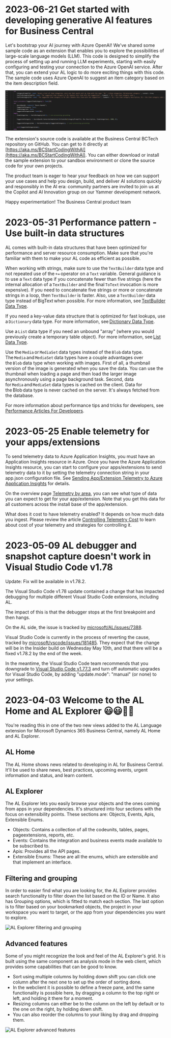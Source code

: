 # 2023-06-21 Get started with developing generative AI features for Business Central

Let's bootstrap your AI journey with Azure OpenAI! We've shared some sample code as an extension that enables you to explore the possibilities of large-scale language models (LLM). This code is designed to simplify the process of setting up and running LLM experiments, starting with easily configuring and testing your connection to the Azure OpenAI service. After that, you can extend your AL logic to do more exciting things with this code.
The sample code uses Azure OpenAI to suggest an item category based on the item description field.

![Sample code using Azure OpenAI to make suggestions](resources/AI_code.png)

The extension's source code is available at the Business Central BCTech repository on GitHub. You can get to it directly at [https://aka.ms/BCStartCodingWithAI](https://aka.ms/BCStartCodingWithAI). You can either download or install the sample extension to your sandbox environment or clone the source code for your own projects.  

The product team is eager to hear your feedback on how we can support your use cases and help you design, build, and deliver AI solutions quickly and responsibly in the AI era: community partners are invited to join us at the Copilot and AI Innovation group on our Yammer development network. 

Happy experimentation!
The Business Central product team

# 2023-05-31 Performance pattern - Use built-in data structures

AL comes with built-in data structures that have been optimized for performance and server resource consumption. Make sure that you're familiar with them to make your AL code as efficient as possible. 

When working with strings, make sure to use the `TextBuilder` data type and not repeated use of the `+=` operator on a `Text` variable. General guidance is to use a `Text` data type if you concatenate fewer than five strings (here the internal allocation of a `TextBuilder` and the final `ToText` invocation is more expensive). If you need to concatenate five strings or more or concatenate strings in a loop, then `TextBuilder` is faster. Also, use a `TextBuilder` data type instead of BigText when possible. For more information, see [TextBuilder Data Type](https://learn.microsoft.com/dynamics365/business-central/dev-itpro/developer/methods-auto/textbuilder/textbuilder-data-type?wt.mc_id=d365bc_inproduct_alextension). 

If you need a key-value data structure that is optimized for fast lookups, use a `Dictionary` data type. For more information, see [Dictionary Data Type](https://learn.microsoft.com/dynamics365/business-central/dev-itpro/developer/methods-auto/dictionary/dictionary-data-type?wt.mc_id=d365bc_inproduct_alextension). 

Use a `List` data type if you need an unbound "array" (where you would previously create a temporary table object). For more information, see [List Data Type](https://learn.microsoft.com/dynamics365/business-central/dev-itpro/developer/methods-auto/list/list-data-type?wt.mc_id=d365bc_inproduct_alextension). 

Use the `Media` or `MediaSet` data types instead of the `Blob` data type. The `Media` and `MediaSet` data types have a couple advantages over the `Blob` data type when working with images. First of all, a thumbnail version of the image is generated when you save the data. You can use the thumbnail when loading a page and then load the larger image asynchronously using a page background task. Second, data for `Media` and `MediaSet` data types is cached on the client. Data for the Blob data type is never cached on the server. It's always fetched from the database. 

For more information about performance tips and tricks for developers, see [Performance Articles For Developers](https://learn.microsoft.com/dynamics365/business-central/dev-itpro/performance/performance-developer?wt.mc_id=d365bc_inproduct_alextension).


# 2023-05-25 Enable telemetry for your apps/extensions

To send telemetry data to Azure Application Insights, you must have an Application Insights resource in Azure. Once you have the Azure Application Insights resource, you can start to configure your apps/extensions to send telemetry data to it by setting the telemetry connection string in your app.json configuration file. See [Sending App/Extension Telemetry to Azure Application Insights](https://learn.microsoft.com/dynamics365/business-central/dev-itpro/developer/devenv-application-insights-for-extensions?wt.mc_id=d365bc_inproduct_alextension) for details.

On the overview page [Telemetry by area](https://learn.microsoft.com/dynamics365/business-central/dev-itpro/administration/telemetry-available-telemetry#telemetry-by-area?wt.mc_id=d365bc_inproduct_alextension), you can see what type of data you can expect to get for your app/extension. Note that you get this data for all customers across the install base of the app/extension.

What does it cost to have telemetry enabled? It depends on how much data you ingest. Please review the article [Controlling Telemetry Cost](https://learn.microsoft.com/dynamics365/business-central/dev-itpro/administration/telemetry-control-cost?wt.mc_id=d365bc_inproduct_alextension) to learn about cost of your telemetry and strategies for controlling it.

# 2023-05-09 AL debugger and snapshot capture doesn't work in Visual Studio Code v1.78

Update: Fix will be available in v1.78.2.

The Visual Studio Code v1.78 update contained a change that has impacted debugging for multiple different Visual Studio Code extensions, including AL.

The impact of this is that the debugger stops at the first breakpoint and then hangs.

On the AL side, the issue is tracked by [microsoft/AL/issues/7388](https://github.com/microsoft/AL/issues/7388).

Visual Studio Code is currently in the process of reverting the cause, tracked by [microsoft/vscode/issues/181485](https://github.com/microsoft/vscode/issues/181485). They expect that the change will be in the Insider build on Wednesday May 10th, and that there will be a fixed v1.78.2 by the end of the week.

In the meantime, the Visual Studio Code team recommends that you downgrade to [Visual Studio Code v1.77.3](https://code.visualstudio.com/updates/v1_77) and turn off automatic upgrades for Visual Studio Code, by adding "update.mode": "manual" (or none) to your settings.


# 2023-04-03 Welcome to the AL Home and AL Explorer 😃😃👏👏

You're reading this in one of the two new views added to the AL Language extension for Microsoft Dynamics 365 Business Central, namely AL Home and AL Explorer.

## AL Home
The AL Home shows news related to developing in AL for Business Central. It'll be used to share news, best practices, upcoming events, urgent information and status, and learn content.

## AL Explorer
The AL Explorer lets you easily browse your objects and the ones coming from apps in your dependencies. It's structured into four sections with the focus on extensibility points. These sections are: Objects, Events, Apis, Extensible Enums.

- Objects: Contains a collection of all the codeunits, tables, pages, pageextensions, reports, etc.
- Events: Contains the integration and business events made available to be subscribed to.
- Apis: Provides all the API pages.
- Extensible Enums: These are all the enums, which are extensible and that implement an interface.

## Filtering and grouping
In order to easier find what you are looking for, the AL Explorer provides search functionality to filter down the list based on the ID or Name. It also has Grouping options, which is fitted to match each section. The last option is to filter based on your bookmarked objects, the project in your workspace you want to target, or the app from your dependencies you want to explore.

![AL Explorer filtering and grouping](https://raw.githubusercontent.com/microsoft/AL/master/resources/ExplorerFilterAndGroup.gif)

## Advanced features
Some of you might recognize the look and feel of the AL Explorer's grid. It is built using the same component as analysis mode in the web client, which provides some capabilities that can be good to know.

- Sort using multiple columns by holding down shift you can click one column after the next one to set up the order of sorting done. 
- In the webclient it is possible to define a freeze pane, and the same functionality is possible here, by dragging a column to the top right or left, and holding it there for a moment. 
- Resizing columns can either be to the column on the left by default or to the one on the right, by holding down shift. 
- You can also reorder the columns to your liking by drag and dropping them.

![AL Explorer advanced features](https://raw.githubusercontent.com/microsoft/AL/master/resources/ExplorerAdvancedFeatures.gif)
